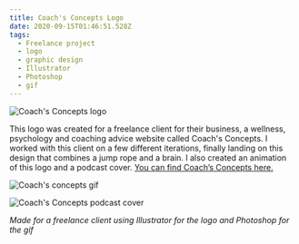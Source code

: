 ```yaml
---
title: Coach's Concepts Logo
date: 2020-09-15T01:46:51.528Z
tags:
  - Freelance project
  - logo
  - graphic design
  - Illustrator
  - Photoshop
  - gif
---
```

![Coach's Concepts logo](/assets/coachsconcepts-standard-logo.png "Coach's Concepts logo")

This logo was created for a freelance client for their business, a wellness, psychology and coaching advice website called Coach's Concepts. I worked with this client on a few different iterations, finally landing on this design that combines a jump rope and a brain. I also created an animation of this logo and a podcast cover. [You can find Coach’s  Concepts here.](https://instagram.com/coachsconcepts?igshid=5yduytsmmfaf)

![Coach's concepts gif](/assets/gif-loop.gif "Coach's Concepts gif")

![Coach's Concepts podcast cover](/assets/podcast-cover-v1.png "Coach's Concepts podcast cover")

*Made for a freelance client using Illustrator for the logo and Photoshop for the gif*